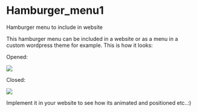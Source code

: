 # Hamburger_menu1
Hamburger menu to include in website

This hamburger menu can be included in a website or as a menu in a custom wordpress theme for example.
This is how it looks:
<p>Opened:</p> <img src = "https://github.com/ITReddies/Hamburger_menu1/assets/83391377/b5f2c258-80bf-419b-a686-ac64b3a58f8f">
<p>Closed:</p> <img src ="https://github.com/ITReddies/Hamburger_menu1/assets/83391377/4eb6b60e-dd2b-4bfa-bcff-8309f7723ec4)">

Implement it in your website to see how its animated and positioned etc..:)
